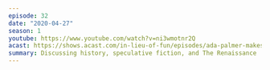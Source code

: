 ```yaml
---
episode: 32
date: "2020-04-27"
season: 1
youtube: https://www.youtube.com/watch?v=ni3wmotnr2Q
acast: https://shows.acast.com/in-lieu-of-fun/episodes/ada-palmer-makes-her-debut-on-the-show-april-27-2020
summary: Discussing history, speculative fiction, and The Renaissance
---
```

